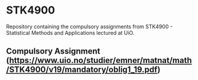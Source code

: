 # STK4900
Repository containing the compulsory assignments from STK4900 - Statistical Methods and Applications lectured at UiO. 

## Compulsory Assignment (https://www.uio.no/studier/emner/matnat/math/STK4900/v19/mandatory/oblig1_19.pdf)
